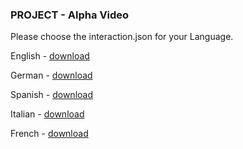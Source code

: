 ### PROJECT - Alpha Video

Please choose the interaction.json for your Language. 

English - [download](https://download.andrewstech.me/files/english-interaction.json)

German - [download](https://download.andrewstech.me/files/german-interaction.json)

Spanish - [download](https://download.andrewstech.me/files/spanish-interaction.json)

Italian - [download](https://download.andrewstech.me/files/Italian-interaction.json)

French - [download](https://download.andrewstech.me/files/french-interaction.json)
